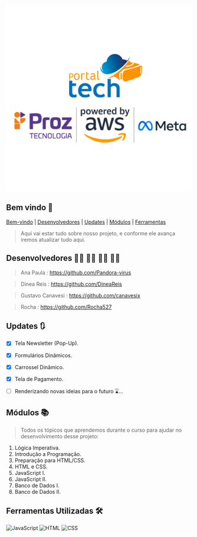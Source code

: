 ![Raíz Café](/assets/readme.png)

## Bem vindo 🌟 ## 

[Bem-vindo](#bem-vindo-) |
[Desenvolvedores](#desenvolvedores) |
[Updates](#updates-) |
[Módulos](#módulos-) |
[Ferramentas](#ferramentas-utilizadas-%EF%B8%8F)

> Aqui vai estar tudo sobre nosso projeto, e conforme ele avança iremos atualizar tudo aqui.

## Desenvolvedores 👨‍💻 👩‍💻 👨‍💻 👩‍💻 ##

> Ana Paula : https://github.com/Pandora-virus

> Dinea Reis : https://github.com/DineaReis

> Gustavo Canavesi : https://github.com/canavesix

> Rocha : https://github.com/Rocha527 

## Updates 🔃 ##
- [x] Tela Newsletter (Pop-Up).
- [x] Formulários Dinâmicos.
- [X] Carrossel Dinâmico.
- [X] Tela de Pagamento.
- [ ] Renderizando novas ideias para o futuro ⌛...


## Módulos 📚 ##
> Todos os tópicos que aprendemos durante o curso para ajudar no desenvolvimento desse projeto:

1. Lógica Imperativa.
2. Introdução a Programação.
3. Preparação para HTML/CSS.
4. HTML e CSS.
5. JavaScript I.
6. JavaScript II.
7. Banco de Dados I.
8. Banco de Dados II.

## Ferramentas Utilizadas 🛠️ ##

![JavaScript](https://img.shields.io/badge/JavaScript--yellow)  ![HTML](https://img.shields.io/badge/HTML-5-blue)  ![CSS](https://img.shields.io/badge/CSS-3-orange)